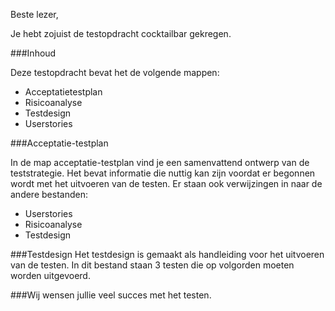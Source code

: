 Beste lezer,

Je hebt zojuist de testopdracht cocktailbar gekregen.

###Inhoud

Deze testopdracht bevat het de volgende mappen:
- Acceptatietestplan
- Risicoanalyse
- Testdesign
- Userstories


###Acceptatie-testplan

In de map acceptatie-testplan vind je een samenvattend ontwerp van de teststrategie.
Het bevat informatie die nuttig kan zijn voordat er begonnen wordt met het uitvoeren van de testen.
Er staan ook verwijzingen in naar de andere bestanden:
- Userstories
- Risicoanalyse
- Testdesign

###Testdesign
Het testdesign is gemaakt als handleiding voor het uitvoeren van de testen.
In dit bestand staan 3 testen die op volgorden moeten worden uitgevoerd.


###Wij wensen jullie veel succes met het testen.